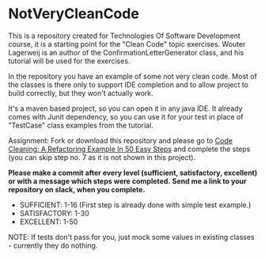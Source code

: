 # NotVeryCleanCode
This is a repository created for Technologies Of Software Development course, 
it is a starting point for the "Clean Code" topic exercises. 
Wouter Lagerweij is an author of the ConfirmationLetterGenerator class, 
and his tutorial will be used for the exercises.

In the repository you have an example of some not very clean code. 
Most of the classes is there only to support IDE completion and to allow project to build correctly,
but they won't actually work.

It's a maven based project, so you can open it in any java IDE. It already comes with Junit dependency, 
so you can use it for your test in place of "TestCase" class examples from the tutorial.

Assignment: 
Fork or download this repository and please go to 
[Code Cleaning: A Refactoring Example In 50 Easy Steps](https://www.lagerweij.com/2011/05/28/code-cleaning-a-refactoring-example-in-50-easy-steps) and complete the steps (you can skip step no. 7 as it is not shown in this project).

**Please make a commit after every level (sufficient, satisfactory, excellent) or with a message which steps were completed.**
**Send me a link to your repository on slack, when you complete.**

* SUFFICIENT: 1-16 (First step is already done with simple test example.)
* SATISFACTORY: 1-30
* EXCELLENT: 1-50

NOTE: If tests don't pass for you, just mock some values in existing classes - currently they do nothing.
